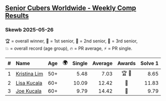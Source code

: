 <style>table {white-space: nowrap;}</style>
<link rel="stylesheet" type="text/css" href="/scw-comp/css/flags.css" />

## [Senior Cubers Worldwide - Weekly Comp Results](/scw-comp/results/)
### Skewb 2025-05-26

<span style="white-space: nowrap;">🏆 = overall winner</span>, <span style="white-space: nowrap;">🥇 = 1st senior</span>, <span style="white-space: nowrap;">🥈 = 2nd senior</span>, <span style="white-space: nowrap;">🥉 = 3rd senior</span>, <span style="white-space: nowrap;">💥 = overall record (age group)</span>, <span style="white-space: nowrap;">🔥 = PR average</span>, <span style="white-space: nowrap;">⚡ = PR single</span>.

| # | Name | Age | 🌍 | Single | Average | Awards | Solve 1 | Solve 2 | Solve 3 | Solve 4 | Solve 5 | Video |
| :--: | :-- | :--: | :--: | --: | --: | :--: | --: | --: | --: | --: | --: | :-- |
| 1 | [Kristina Lim](../../persons/kristina_lim/skewb.md) | 50+ | <i class="flag flag-US" /> | 5.48 | 7.03 | 🏆 🥇 | 8.65 | 5.48 | 6.39 | 8.64 | 6.06 | [Desktop](https://www.facebook.com/events/731157299363008/permalink/741679701644101) / [Mobile](https://m.facebook.com/events/731157299363008?view=permalink&id=741679701644101) |
| 2 | [Lisa Kucala](../../persons/lisa_kucala/skewb.md) | 60+ | <i class="flag flag-US" /> | 10.09 | 12.42 | 🥈 | 11.83 | 13.56 | 10.09 | 13.94 | 11.86 | [Desktop](https://www.facebook.com/events/731157299363008/permalink/740832005062204) / [Mobile](https://m.facebook.com/events/731157299363008?view=permalink&id=740832005062204) |
| 3 | [Joe Kucala](../../persons/joe_kucala/skewb.md) | 60+ | <i class="flag flag-US" /> | 9.79 | 14.42 | 🥉 | 9.79 | 10.13 | 15.49 | 52.25 | 17.65 | [Desktop](https://www.facebook.com/events/731157299363008/permalink/739361631875908) / [Mobile](https://m.facebook.com/events/731157299363008?view=permalink&id=739361631875908) |

<!-- Global site tag (gtag.js) - Google Analytics -->
<script async src="https://www.googletagmanager.com/gtag/js?id=UA-86348435-3"></script>
<script>window.dataLayer = window.dataLayer || []; function gtag() {dataLayer.push(arguments);} gtag('js', new Date()); gtag('config', 'UA-86348435-3');</script>
